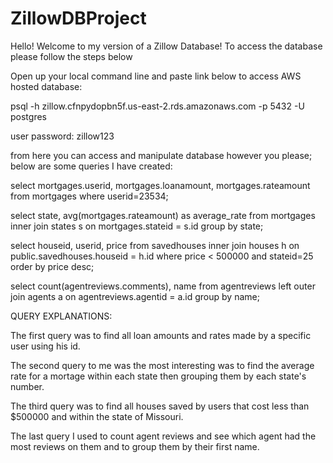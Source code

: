 # ZillowDBProject
Hello! Welcome to my version of a Zillow Database! To access the database please follow the steps below


Open up your local command line and paste link below to access AWS hosted database:

psql -h zillow.cfnpydopbn5f.us-east-2.rds.amazonaws.com -p 5432 -U postgres


user password: zillow123

from here you can access and manipulate database however you please; below are some queries I have created: 

select mortgages.userid, mortgages.loanamount, mortgages.rateamount from mortgages where userid=23534;

select state, avg(mortgages.rateamount) as average_rate from mortgages inner join
states s on mortgages.stateid = s.id group by  state;

select houseid, userid, price from savedhouses inner join houses h on public.savedhouses.houseid = h.id
where price < 500000 and stateid=25 order by price desc;

select count(agentreviews.comments), name from agentreviews left outer join
agents a on agentreviews.agentid = a.id group by name;

QUERY EXPLANATIONS: 

The first query was to find all loan amounts and rates made by a specific user using his id.

The second query to me was the most interesting was to find the average rate for a mortage within each state then grouping them by each state's number. 

The third query was to find all houses saved by users that cost less than $500000 and within the state of Missouri.

The last query I used to count agent reviews and see which agent had the most reviews on them and to group them by their first name. 

